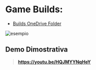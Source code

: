 # Game Builds:
- [Builds OneDrive Folder](https://1drv.ms/u/s!Aquhtbe19_QHh8x9dUG1Anvvg6kXDQ?e=zpEyz9)

![esempio](https://media.giphy.com/media/gOeqjlSCV1HzKQK9bj/giphy-downsized-large.gif)

## Demo Dimostrativa
> **https://youtu.be/HQJMYYNqHeY**
